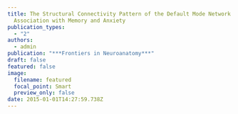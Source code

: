 ```yaml
---
title: The Structural Connectivity Pattern of the Default Mode Network and Its
  Association with Memory and Anxiety
publication_types:
  - "2"
authors:
  - admin
publication: "***Frontiers in Neuroanatomy***"
draft: false
featured: false
image:
  filename: featured
  focal_point: Smart
  preview_only: false
date: 2015-01-01T14:27:59.738Z
---
```

